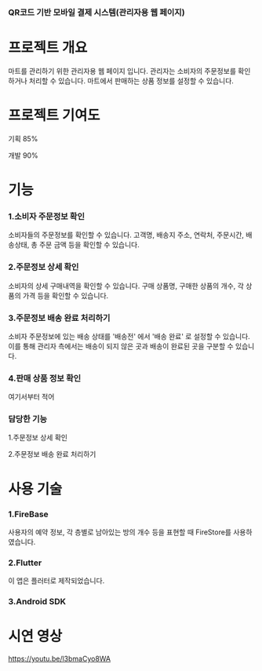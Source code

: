 ### QR코드 기반 모바일 결제 시스템(관리자용 웹 페이지)

# **프로젝트 개요**

마트를 관리하기 위한 관리자용 웹 페이지 입니다. 관리자는 소비자의 주문정보를 확인하거나 처리할 수 있습니다. 
마트에서 판매하는 상품 정보를 설정할 수 있습니다.

# **프로젝트 기여도**

기획 85%

개발 90%

# **기능**

### 1.소비자 주문정보 확인
소비자들의 주문정보를 확인할 수 있습니다. 고객명, 배송지 주소, 연락처, 주문시간, 배송상태, 총 주문 금액 등을 확인할 수 있습니다.

### 2.주문정보 상세 확인
소비자의 상세 구매내역을 확인할 수 있습니다. 구매 상품명, 구매한 상품의 개수, 각 상품의 가격 등을 확인할 수 있습니다. 

### 3.주문정보 배송 완료 처리하기
소비자 주문정보에 있는 배송 상태를 '배송전' 에서 '배송 완료' 로 설정할 수 있습니다. 이를 통해 관리자 측에서는 배송이 되지 않은 곳과 배송이 완료된 곳을 구분할 수 있습니다.

### 4.판매 상품 정보 확인
여기서부터 적어


### **담당한 기능**

1.주문정보 상세 확인

2.주문정보 배송 완료 처리하기

# **사용 기술**

### 1.FireBase
사용자의 예약 정보, 각 층별로 남아있는 방의 개수 등을 표현할 때 FireStore를 사용하였습니다.

### 2.Flutter
이 앱은 플러터로 제작되었습니다.

### 3.Android SDK


# **시연 영상**
https://youtu.be/l3bmaCyo8WA




